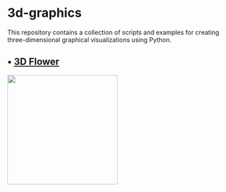 # 3d-graphics

This repository contains a collection of scripts and examples for creating three-dimensional graphical visualizations using Python. 

## • [3D Flower](https://www.instagram.com/p/C3tPyzZPw0m/)

<img src="https://github.com/Sandreke/3d-graphics/assets/64377961/e331d259-2079-43db-8774-d3bc8c3613de" width="250" height="250"/>

